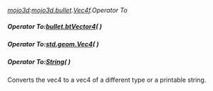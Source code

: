 _[mojo3d](../../modules/mojo3d/mojo3d-module.md):[mojo3d.bullet](../../modules/mojo3d/mojo3d-bullet.md).[Vec4f](../../modules/mojo3d/mojo3d-bullet-vec4f_ext.md).Operator To_
##### Operator To:[bullet.btVector4](../../modules/bullet/bullet-btvector4.md)(  )
##### Operator To:[std.geom.Vec4](../../modules/std/std-geom-vec4.md)<C>(  )
##### Operator To:[String](../../modules/wonkey/wonkey-types-string.md)(  )

Converts the vec4 to a vec4 of a different type or a printable string.
